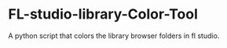 # FL-studio-library-Color-Tool
A python script that colors the library browser folders in fl studio.  
